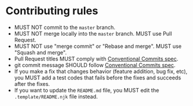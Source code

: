 # Contributing rules

* MUST NOT commit to the `master` branch.
* MUST NOT merge locally into the `master` branch. MUST use Pull Request.
* MUST NOT use "merge commit" or "Rebase and merge". MUST use "Squash and merge".
* Pull Request titles MUST comply with [Conventional Commits spec].
* git commit message SHOULD follow [Conventional Commits spec].
* If you make a fix that changes behavior (feature addition, bug fix, etc), you MUST add a test codes that fails before the fixes and succeeds after the fixes.
* If you want to update the `README.md` file, you MUST edit the `.template/README.njk` file instead.

[Conventional Commits spec]: https://www.conventionalcommits.org/
